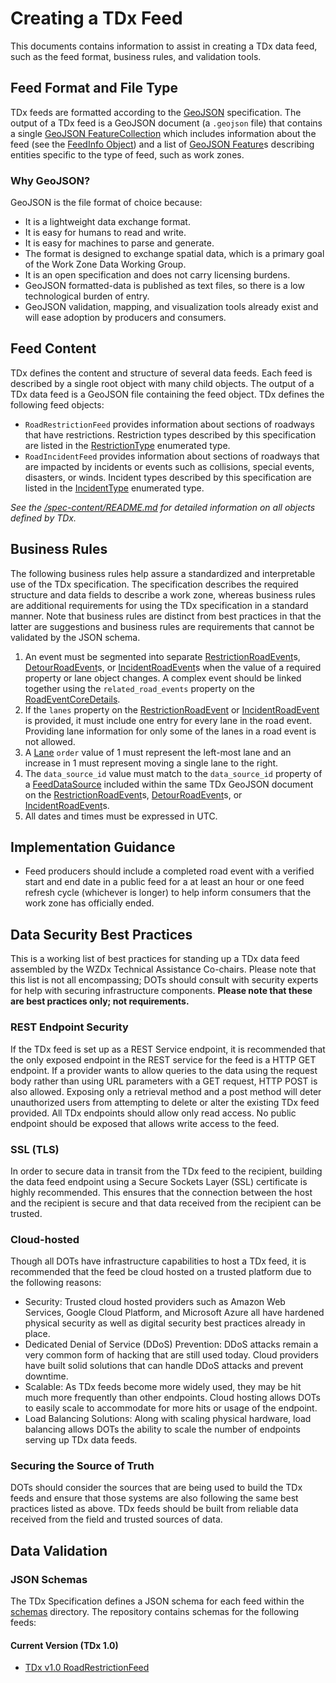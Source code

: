 # Creating a TDx Feed
This documents contains information to assist in creating a TDx data feed, such as the feed format, business rules, and validation tools.

## Feed Format and File Type
TDx feeds are formatted according to the [GeoJSON](https://geojson.org/) specification. The output of a TDx feed is a GeoJSON document (a `.geojson` file) that contains a single [GeoJSON FeatureCollection](https://datatracker.ietf.org/doc/html/rfc7946#section-3.3) which includes information about the feed (see the [FeedInfo Object](/spec-content/objects/FeedInfo.md)) and a list of [GeoJSON Feature](https://datatracker.ietf.org/doc/html/rfc7946#section-3.2)s describing entities specific to the type of feed, such as work zones.

### Why GeoJSON?
GeoJSON is the file format of choice because:

- It is a lightweight data exchange format.
- It is easy for humans to read and write.
- It is easy for machines to parse and generate.
- The format is designed to exchange spatial data, which is a primary goal of the Work Zone Data Working Group.
- It is an open specification and does not carry licensing burdens.
- GeoJSON formatted-data is published as text files, so there is a low technological burden of entry.
- GeoJSON validation, mapping, and visualization tools already exist and will ease adoption by producers and consumers.

## Feed Content
TDx defines the content and structure of several data feeds. Each feed is described by a single root object with many child objects. The output of a TDx data feed is a GeoJSON file containing the feed object. TDx defines the following feed objects:

- `RoadRestrictionFeed` provides information about sections of roadways that have restrictions. Restriction types described by this specification are listed in the [RestrictionType](/spec-content/enumerated-types/RestrictionType.md) enumerated type.
- `RoadIncidentFeed` provides information about sections of roadways that are impacted by incidents or events such as collisions, special events, disasters, or winds. Incident types described by this specification are listed in the [IncidentType](/spec-content/enumerated-types/IncidentType.md) enumerated type.

*See the [/spec-content/README.md](/spec-content/README.md) for detailed information on all objects defined by TDx.*

## Business Rules
The following business rules help assure a standardized and interpretable use of the TDx specification. The specification describes the required structure and data fields to describe a work zone, whereas business rules are additional requirements for using the TDx specification in a standard manner. Note that business rules are distinct from best practices in that the latter are suggestions and business rules are requirements that cannot be validated by the JSON schema.

1. An event must be segmented into separate [RestrictionRoadEvent](/spec-content/objects/RestrictionRoadEvent.md)s, [DetourRoadEvent](/spec-content/objects/DetourRoadEvent.md)s,  or [IncidentRoadEvent](/spec-content/objects/IncidentRoadEvent.md)s when the value of a required property or lane object changes. A complex event should be linked together using the `related_road_events` property on the [RoadEventCoreDetails](/spec-content/objects/RoadEventCoreDetails.md).
2. If the `lanes` property on the [RestrictionRoadEvent](/spec-content/objects/RestrictionRoadEvent.md) or [IncidentRoadEvent](/spec-content/objects/IncidentRoadEvent.md) is provided, it must include one entry for every lane in the road event. Providing lane information for only some of the lanes in a road event is not allowed.
3. A [Lane](/spec-content/objects/Lane.md) `order` value of 1 must represent the left-most lane and an increase in 1 must represent moving a single lane to the right.
4. The `data_source_id` value must match to the `data_source_id` property of a [FeedDataSource](/spec-content/objects/FeedDataSource.md) included within the same TDx GeoJSON document on the [RestrictionRoadEvent](/spec-content/objects/RestrictionRoadEvent.md)s, [DetourRoadEvent](/spec-content/objects/DetourRoadEvent.md)s, or [IncidentRoadEvent](/spec-content/objects/IncidentRoadEvent.md)s.
5. All dates and times must be expressed in UTC.

## Implementation Guidance

- Feed producers should include a completed road event with a verified start and end date in a public feed for a at least an hour or one feed refresh cycle (whichever is longer) to help inform consumers that the work zone has officially ended.

## Data Security Best Practices
This is a working list of best practices for standing up a TDx data feed assembled by the WZDx Technical Assistance Co-chairs. Please note that this list is not all encompassing; DOTs should consult with security experts for help with securing infrastructure components. **Please note that these are best practices only; not requirements.**

### REST Endpoint Security
If the TDx feed is set up as a REST Service endpoint, it is recommended that the only exposed endpoint in the REST service for the feed is a HTTP GET endpoint. If a provider wants to allow queries to the data using the request body rather than using URL parameters with a GET request, HTTP POST is also allowed. Exposing only a retrieval method and a post method will deter unauthorized users from attempting to delete or alter the existing TDx feed provided. All TDx endpoints should allow only read access. No public endpoint should be exposed that allows write access to the feed. 

### SSL (TLS)
In order to secure data in transit from the TDx feed to the recipient, building the data feed endpoint using a Secure Sockets Layer (SSL) certificate is highly recommended. This ensures that the connection between the host and the recipient is secure and that data received from the recipient can be trusted. 

### Cloud-hosted
Though all DOTs have infrastructure capabilities to host a TDx feed, it is recommended that the feed be cloud hosted on a trusted platform due to the following reasons:

* Security: Trusted cloud hosted providers such as Amazon Web Services, Google Cloud Platform, and Microsoft Azure all have hardened physical security as well as digital security best practices already in place. 
* Dedicated Denial of Service (DDoS) Prevention: DDoS attacks remain a very common form of hacking that are still used today. Cloud providers have built solid solutions that can handle DDoS attacks and prevent downtime. 
*	Scalable: As TDx feeds become more widely used, they may be hit much more frequently than other endpoints. Cloud hosting allows DOTs to easily scale to accommodate for more hits or usage of the endpoint. 
*	Load Balancing Solutions: Along with scaling physical hardware, load balancing allows DOTs the ability to scale the number of endpoints  serving up TDx data feeds. 

### Securing the Source of Truth
DOTs should consider the sources that are being used to build the TDx feeds and ensure that those systems are also following the same best practices listed as above. TDx feeds should be built from reliable data received from the field and trusted sources of data. 

## Data Validation

### JSON Schemas
The TDx Specification defines a JSON schema for each feed within the [schemas](/schemas) directory. The repository contains schemas for the following feeds:

#### Current Version (TDx 1.0)
- [TDx v1.0 RoadRestrictionFeed](/schemas/1.0/RoadRestrictionFeed.json)
